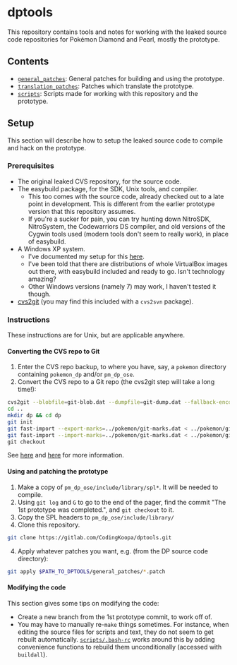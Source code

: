 # dptools
This repository contains tools and notes for working with the leaked source code repositories for Pokémon Diamond and Pearl, mostly the prototype.

## Contents
- [`general_patches`](general_patches): General patches for building and using the prototype.
- [`translation_patches`](translation_patches): Patches which translate the prototype.
- [`scripts`](scripts): Scripts made for working with this repository and the prototype.

## Setup
This section will describe how to setup the leaked source code to compile and hack on the prototype.

### Prerequisites
- The original leaked CVS repository, for the source code.
- The easybuild package, for the SDK, Unix tools, and compiler.
  - This too comes with the source code, already checked out to a late point in development. This is different from the earlier prototype version that this repository assumes.
  - If you're a sucker for pain, you can try hunting down NitroSDK, NitroSystem, the Codewarriors DS compiler, and old versions of the Cygwin tools used (modern tools don't seem to really work), in place of easybuild.
- A Windows XP system.
  - I've documented my setup for this [here](https://gitlab.com/CodingKoopa/comet-observatory/-/blob/master/docs/QEMU%20Notes.md#windows-xp).
  - I've been told that there are distributions of whole VirtualBox images out there, with easybuild included and ready to go. Isn't technology amazing?
  - Other Windows versions (namely 7) may work, I haven't tested it though.
- [cvs2git](https://www.mcs.anl.gov/~jacob/cvs2svn/cvs2git.html) (you may find this included with a `cvs2svn` package).

### Instructions
These instructions are for Unix, but are applicable anywhere.

#### Converting the CVS repo to Git
1. Enter the CVS repo backup, to where you have, say, a `pokemon` directory containing `pokemon_dp` and/or `pm_dp_ose`.
2. Convert the CVS repo to a Git repo (the cvs2git step will take a long time!):
```sh
cvs2git --blobfile=git-blob.dat --dumpfile=git-dump.dat --fallback-encoding=shift_jis --username=cvs2git pokemon
cd ..
mkdir dp && cd dp
git init
git fast-import --export-marks=../pokemon/git-marks.dat < ../pokemon/git-blob.dat
git fast-import --import-marks=../pokemon/git-marks.dat < ../pokemon/git-dump.dat\
git checkout
```
See [here](https://www.mcs.anl.gov/~jacob/cvs2svn/cvs2git.html) and [here](https://www.mcs.anl.gov/~jacob/cvs2svn/cvs2svn.html) for more information.

#### Using and patching the prototype
1. Make a copy of `pm_dp_ose/include/library/spl*`. It will be needed to compile.
2. Using `git log` and `G` to go to the end of the pager, find the commit "The 1st prototype was completed.", and `git checkout` to it.
3. Copy the SPL headers to `pm_dp_ose/include/library/`
3. Clone this repository.
```sh
git clone https://gitlab.com/CodingKoopa/dptools.git
```
4. Apply whatever patches you want, e.g. (from the DP source code directory):
```sh
git apply $PATH_TO_DPTOOLS/general_patches/*.patch
```

#### Modifying the code
This section gives some tips on modifying the code:
- Create a new branch from the 1st prototype commit, to work off of.
- You may have to manually re-`make` things sometimes. For instance, when editing the source files for scripts and text, they do not seem to get rebuilt automatically. [`scripts/.bash-rc`](scripts/.bash-rc) works around this by adding convenience functions to rebuild them unconditionally (accessed with `buildall`).